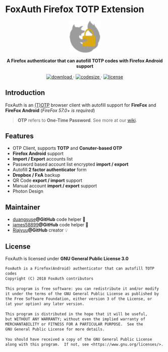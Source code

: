 # FoxAuth Firefox TOTP Extension

<div align='center'>
  <img width='20%' height='20%' src='foxauth.svg'></img>
  <p>
  <strong>A Firefox authenticator that can autofill TOTP codes with Firefox Android support</strong>
  <br>
  <br>
    <a href='https://addons.mozilla.org/firefox/addon/foxauth/'>
      <img src='https://img.shields.io/amo/v/foxauth.svg?style=flat-square' alt='download' />
    </a>
  ·
    <a href="https://github.com/FoxAuth/FoxAuth/">
      <img src="https://img.shields.io/github/languages/code-size/FoxAuth/FoxAuth.svg?style=flat-square" alt="codesize" />
    </a>
  ·
    <a href="https://www.gnu.org/licenses/gpl-3.0.html">
      <img src="https://img.shields.io/github/license/FoxAuth/FoxAuth.svg?style=flat-square" alt="license" />
    </a>
  </a>
</div>

## Introduction

FoxAuth is an [(T)OTP](https://wikipedia.org/wiki/Time-based_One-time_Password_algorithm) browser client with autofill support for __FireFox__ and __FireFox Android__ (_FireFox 57.0+ is required_)

> __OTP__ refers to __One-Time Password__. See more at our [wiki](https://github.com/FoxAuth/FoxAuth/wiki).

## Features

- OTP Client, supports __TOTP__ and __Conuter-based OTP__
- __Firefox Android__ support
- __Import / Export__ accounts list
- Password based account list encrypted __import / export__
- Autofill __2 factor authenticator__ form
- __Dropbox / FxA__ backup
- QR Code __export / import__ support
- Manual account __import / export__ support
- Photon Design

## Maintainer

- [duangsuse](https://github.com/duangsuse)__@GitHub__ code helper 📝
- [james58899](https://github.com/james58899)__@GitHub__ code helper 📝
- [Riajyuu](https://github.com/Riajyuu)__@GitHub__ creator 💡

## License

FoxAuth is licensed under __GNU General Public License 3.0__

```plain
FoxAuth is a Firefox(Android) authenticator that can autofill TOTP codes
Copyright (C) 2018 FoxAuth contributors

This program is free software: you can redistribute it and/or modify
it under the terms of the GNU General Public License as published by
the Free Software Foundation, either version 3 of the License, or
(at your option) any later version.

This program is distributed in the hope that it will be useful,
but WITHOUT ANY WARRANTY; without even the implied warranty of
MERCHANTABILITY or FITNESS FOR A PARTICULAR PURPOSE.  See the
GNU General Public License for more details.

You should have received a copy of the GNU General Public License
along with this program.  If not, see <https://www.gnu.org/licenses/>.
```
